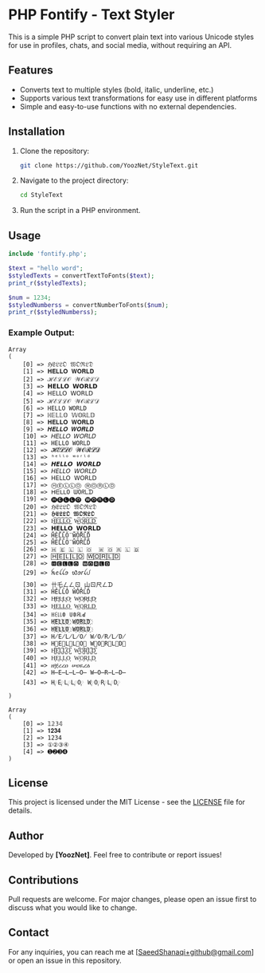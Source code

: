 # PHP Fontify - Text Styler

This is a simple PHP script to convert plain text into various Unicode styles for use in profiles, chats, and social media, without requiring an API.

## Features

- Converts text to multiple styles (bold, italic, underline, etc.)
- Supports various text transformations for easy use in different platforms
- Simple and easy-to-use functions with no external dependencies.

## Installation
1. Clone the repository:
   ```sh
   git clone https://github.com/YoozNet/StyleText.git
   ```
2. Navigate to the project directory:
   ```sh
   cd StyleText
   ```
3. Run the script in a PHP environment.

## Usage
```php
include 'fontify.php';

$text = "hello word";
$styledTexts = convertTextToFonts($text);
print_r($styledTexts);

$num = 1234;
$styledNumberss = convertNumberToFonts($num);
print_r($styledNumberss);

```
### Example Output:
```
Array
(
    [0] => ℌ𝔈𝔏𝔏𝔒 𝔚𝔒ℜ𝔏𝔇
    [1] => 𝐇𝐄𝐋𝐋𝐎 𝐖𝐎𝐑𝐋𝐃
    [2] => ℋℰℒℒ𝒪 𝒲𝒪ℛℒ𝒟
    [3] => 𝗛𝗘𝗟𝗟𝗢 𝗪𝗢𝗥𝗟𝗗
    [4] => 𝖧𝖤𝖫𝖫𝖮 𝖶𝖮𝖱𝖫𝖣
    [5] => ℋℰℒℒ𝒪 𝒲𝒪ℛℒ𝒟
    [6] => 𝙷𝙴𝙻𝙻𝙾 𝚆𝙾𝚁𝙻𝙳
    [7] => ℍ𝔼𝕃𝕃𝕆 𝕎𝕆ℝ𝕃𝔻
    [8] => 𝐇𝐄𝐋𝐋𝐎 𝐖𝐎𝐑𝐋𝐃
    [9] => 𝑯𝑬𝑳𝑳𝑶 𝑾𝑶𝑹𝑳𝑫
    [10] => 𝐻𝐸𝐿𝐿𝑂 𝑊𝑂𝑅𝐿𝐷
    [11] => HELLO WORLD
    [12] => 𝓗𝓔𝓛𝓛𝓞 𝓦𝓞𝓡𝓛𝓓
    [13] => ʰᵉˡˡᵒ ʷᵒʳˡᵈ
    [14] => 𝙃𝙀𝙇𝙇𝙊 𝙒𝙊𝙍𝙇𝘿
    [15] => 𝘏𝘌𝘓𝘓𝘖 𝘞𝘖𝘙𝘓𝘋
    [16] => 𝖧𝖤𝖫𝖫𝖮 𝖶𝖮𝖱𝖫𝖣
    [17] => Ⓗ︎Ⓔ︎Ⓛ︎Ⓛ︎Ⓞ︎ Ⓦ︎Ⓞ︎Ⓡ︎Ⓛ︎Ⓓ︎
    [18] => ᕼᗴᒪᒪO ᗯOᖇᒪᗪ
    [19] => 🅗︎🅔︎🅛︎🅛︎🅞︎ 🅦︎🅞︎🅡︎🅛︎🅓︎
    [20] => ℌ𝔈𝔏𝔏𝔒 𝔚𝔒ℜ𝔏𝔇
    [21] => 𝕳𝕰𝕷𝕷𝕺 𝖂𝕺𝕽𝕷𝕺
    [22] => H͜͡E͜͡L͜͡L͜͡O͜͡ W͜͡O͜͡R͜͡L͜͡D͜͡
    [23] => 𝗛𝗘𝗟𝗟𝗢 𝗪𝗢𝗥𝗟𝗗
    [24] => H̆̈Ĕ̈L̆̈L̆̈Ŏ̈ W̆̈Ŏ̈R̆̈L̆̈D̆̈
    [25] => H̑̈Ȇ̈L̑̈L̑̈Ȏ̈ W̑̈Ȏ̈Ȓ̈L̑̈D̑̈
    [26] => 🇭 🇪 🇱 🇱 🇴  🇼 🇴 🇷 🇱 🇩 
    [27] => 🄷🄴🄻🄻🄾 🅆🄾🅁🄻🄳
    [28] => 🅷︎🅴︎🅻︎🅻︎🅾︎ 🆆︎🅾︎🆁︎🅻︎🅳︎
    [29] => ꫝꫀꪶꪶꪮ ᭙ꪮ𝘳ꪶᦔ
    [30] => 卄乇ㄥㄥㄖ 山ㄖ尺ㄥᗪ
    [31] => H̾E̾L̾L̾O̾ W̾O̾R̾L̾D̾
    [32] => H̥ͦE̥ͦL̥ͦL̥ͦO̥ͦ W̥ͦO̥ͦR̥ͦL̥ͦD̥ͦ
    [33] => H͟E͟L͟L͟O͟ W͟O͟R͟L͟D͟
    [34] => ꀍꏂ꒒꒒ꂦ ꅐꂦꋪ꒒ꀷ
    [35] => H҉E҉L҉L҉O҉ W҉O҉R҉L҉D҉
    [36] => H҈E҈L҈L҈O҈ W҈O҈R҈L҈D҈
    [37] => H̸E̸L̸L̸O̸ W̸O̸R̸L̸D̸
    [38] => H⃠E⃠L⃠L⃠O⃠ W⃠O⃠R⃠L⃠D⃠
    [39] => H̺͆E̺͆L̺͆L̺͆O̺͆ W̺͆O̺͆R̺͆L̺͆D̺͆
    [40] => H͎E͎L͎L͎O͎ W͎O͎R͎L͎D͎
    [41] => ዘቿረረዐ ሠዐዪረዕ
    [42] => H̶E̶L̶L̶O̶ W̶O̶R̶L̶D̶
    [43] => H༙E༙L༙L༙O༙ W༙O༙R༙L༙D༙
)

Array
(
    [0] => 𝟙𝟚𝟛𝟜
    [1] => 𝟏𝟐𝟑𝟒
    [2] => 𝟷𝟸𝟹𝟺
    [3] => ①②③④
    [4] => ➊➋➌➍
)

```

## License
This project is licensed under the MIT License - see the [LICENSE](LICENSE) file for details.

## Author
Developed by **[YoozNet]**. Feel free to contribute or report issues!

## Contributions
Pull requests are welcome. For major changes, please open an issue first to discuss what you would like to change.

## Contact
For any inquiries, you can reach me at [SaeedShanaqi+github@gmail.com] or open an issue in this repository.
